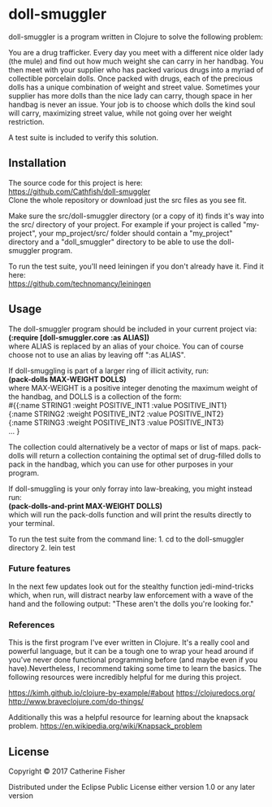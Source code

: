 # doll-smuggler

doll-smuggler is a program written in Clojure to solve the following problem:

You are a drug trafficker. Every day you meet with a different nice older lady (the mule) and find out how much weight she can carry in her handbag. You then meet with your supplier who has packed various drugs into a myriad of collectible porcelain dolls. Once packed with drugs, each of the precious dolls has a unique combination of weight and street value. Sometimes your supplier has more dolls than the nice lady can carry, though space in her handbag is never an issue. Your job is to choose which dolls the kind soul will carry, maximizing street value, while not going over her weight restriction.

A test suite is included to verify this solution.

## Installation

The source code for this project is here:
<br/>https://github.com/Cathfish/doll-smuggler<br/>
Clone the whole repository or download just the src files as you see fit.

Make sure the src/doll-smuggler directory (or a copy of it) finds it's way into the src/ directory of your project. For example if your project is called "my-project", your mp_project/src/ folder should contain a "my_project" directory and a "doll_smuggler" directory to be able to use the doll-smuggler program.

To run the test suite, you'll need leiningen if you don't already have it. Find it here:
       <br/> https://github.com/technomancy/leiningen

## Usage

The doll-smuggler program should be included in your current project via:
<br/><b> (:require [doll-smuggler.core :as ALIAS])</b><br/>
where ALIAS is replaced by an alias of your choice. You can of course choose not to use an alias by leaving off ":as ALIAS".

If doll-smuggling is part of a larger ring of illicit activity, run:
<br/><b> (pack-dolls MAX-WEIGHT DOLLS)</b> <br/>
where MAX-WEIGHT is a positive integer denoting the maximum weight of the handbag, and DOLLS is a collection of the form:
<br/>#{{:name STRING1 :weight POSITIVE_INT1 :value POSITIVE_INT1}
<br/>  {:name STRING2 :weight POSITIVE_INT2 :value POSITIVE_INT2}
<br/>  {:name STRING3 :weight POSITIVE_INT3 :value POSITIVE_INT3}
<br/>  ...								 }

The collection could alternatively be a vector of maps or list of maps. pack-dolls will return a collection containing the optimal set of drug-filled dolls to pack in the handbag, which you can use for other purposes in your program.

If doll-smuggling is your only forray into law-breaking, you might instead run:
<br/> <b>(pack-dolls-and-print MAX-WEIGHT DOLLS)</b> <br/>
which will run the pack-dolls function and will print the results directly to your terminal.

To run the test suite from the command line:
	1. cd to the doll-smuggler directory
	2. lein test

### Future features

In the next few updates look out for the stealthy function jedi-mind-tricks which, when run, will distract nearby law enforcement with a wave of the hand and the following output:
	"These aren't the dolls you're looking for."

### References

This is the first program I've ever written in Clojure. It's a really cool and powerful language, but it can be a tough one to wrap your head around if you've never done functional programming before (and maybe even if you have).Nevertheless, I recommend taking some time to learn the basics. The following resources were incredibly helpful for me during this project.

https://kimh.github.io/clojure-by-example/#about
https://clojuredocs.org/
http://www.braveclojure.com/do-things/

Additionally this was a helpful resource for learning about the knapsack problem.
https://en.wikipedia.org/wiki/Knapsack_problem

## License

Copyright © 2017 Catherine Fisher

Distributed under the Eclipse Public License either version 1.0 or any later version
